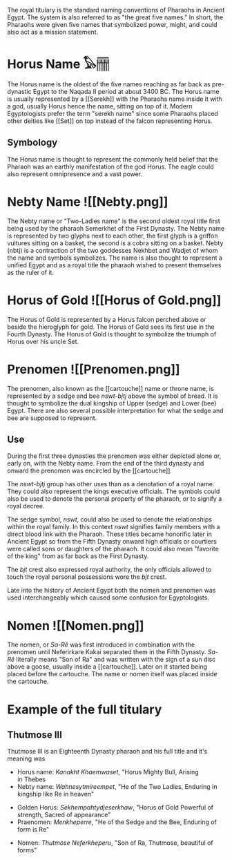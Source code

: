 The royal titulary is the standard naming conventions of Pharaohs in Ancient Egypt. The system is also referred to as "the great five names." In short, the Pharaohs were given five names that symbolized power, might, and could also act as a mission statement.
# Horus Name **𓅃𓊁**
The Horus name is the oldest of the five names reaching as far back as pre-dynastic Egypt to the Naqada II period at about 3400 BC. The Horus name is usually represented by a [[Serekh]] with the Pharaohs name inside it with a god, usually Horus hence the name, sitting on top of it. Modern Egyptologists prefer the term "serekh name" since some Pharaohs placed other deities like [[Set]] on top instead of the falcon representing Horus.
## Symbology
The Horus name is thought to represent the commonly held belief that the Pharaoh was an earthly manifestation of the god Horus. The eagle could also represent omnipresence and a vast power.

# Nebty Name ![[Nebty.png]]
The Nebty name or "Two-Ladies name" is the second oldest royal title first being used by the pharaoh Semerkhet of the First Dynasty. The Nebty name is represented by two glyphs next to each other, the first glyph is a griffon vultures sitting on a basket, the second is a cobra sitting on a basket. Nebty (nbtj) is a contraction of the two goddesses Nekhbet and Wadjet of whom the name and symbols symbolizes. The name is also thought to represent a unified Egypt and as a royal title the pharaoh wished to present themselves as the ruler of it.

# Horus of Gold ![[Horus of Gold.png]]
The Horus of Gold is represented by a Horus falcon perched above or beside the hieroglyph for gold. The Horus of Gold sees its first use in the Fourth Dynasty. The Horus of Gold is thought to symbolize the triumph of Horus over his uncle Set.

# Prenomen ![[Prenomen.png]]
The prenomen, also known as the [[cartouche]] name or throne name, is represented by a sedge and bee *nswt-bjtj* above the symbol of bread. It is thought to symbolize the dual kingship of Upper (sedge) and Lower (bee) Egypt. There are also several possible interpretation for what the sedge and bee are supposed to represent.
## Use
During the first three dynasties the prenomen was either depicted alone or, early on, with the Nebty name. From the end of the third dynasty and onward the prenomen was encircled by the [[cartouche]].

The *nswt-bjtj* group has other uses than as a denotation of a royal name. They could also represent the kings executive officials. The symbols could also be used to denote the personal property of the pharaoh, or to signify a royal decree.

The sedge symbol, *nswt*, could also be used to denote the relationships within the royal family. In this context *nswt* signifies family members with a direct blood link with the Pharaoh. These titles became honorific later in Ancient Egypt so from the Fifth Dynasty onward high officials or courtiers were called sons or daughters of the pharaoh. It could also mean "favorite of the king" from as far back as the First Dynasty.

The *bjt* crest also expressed royal authority, the only officials allowed to touch the royal personal possessions wore the *bjt* crest.

Late into the history of Ancient Egypt both the nomen and prenomen was used interchangeably which caused some confusion for Egyptologists.
# Nomen ![[Nomen.png]]
The nomen, or *Sa-Rê* was first introduced in combination with the prenomen until Neferirkare Kakai separated them in the Fifth Dynasty. *Sa-Rê* literally means "Son of Ra" and was written with the sign of a sun disc above a goose, usually inside a [[cartouche]]. Later on it started being placed before the cartouche. The name or nomen itself was placed inside the cartouche.

# Example of the full titulary

## Thutmose III
Thutmose III is an Eighteenth Dynasty pharaoh and his full title and it's meaning was
* Horus name: _Kanakht Khaemwaset_, "Horus Mighty Bull, Arising in Thebes
* Nebty name: _Wahnesytmireempet_, "He of the Two Ladies, Enduring in kingship like Re in heaven"
- Golden Horus: _Sekhempahtydjeserkhaw_, "Horus of Gold Powerful of strength, Sacred of appearance"
- Praenomen: _Menkheperre_, "He of the Sedge and the Bee, Enduring of form is Re"
* Nomen: _Thutmose Neferkheperu_, "Son of Ra, Thutmose, beautiful of forms"